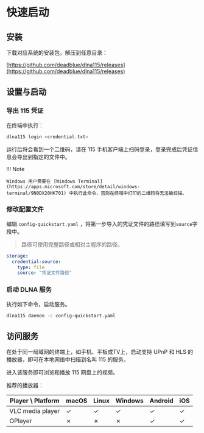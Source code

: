 # 快速启动

## 安装

下载对应系统的安装包，解压到任意目录：

[https://github.com/deadblue/dlna115/releases](https://github.com/deadblue/dlna115/releases)

## 设置与启动

### 导出 115 凭证

在终端中执行：

```bash
dlna115 login <credential.txt>
```

运行后将会看到一个二维码，请在 115 手机客户端上扫码登录，登录完成后凭证信息会导出到指定的文件中。

!!! Note

    Windows 用户需要在 [Windows Terminal](https://apps.microsoft.com/store/detail/windows-terminal/9N0DX20HK701) 中执行此命令，否则在终端中打印的二维码将无法被扫描。


### 修改配置文件

编辑 `config-quickstart.yaml` ，将第一步导入的凭证文件的路径填写到`source`字段中。

> 路径可使用完整路径或相对主程序的路径。

```yaml
storage:
  credential-source:
    type: file
    source: "凭证文件路径"
```

### 启动 DLNA 服务

执行如下命令，启动服务。

```bash
dlna115 daemon -c config-quickstart.yaml
```

## 访问服务

在处于同一局域网的终端上，如手机、平板或TV上，启动支持 UPnP 和 HLS 的播放器，即可在本地网络中扫描到名叫 115 的服务。

进入该服务即可浏览和播放 115 网盘上的视频。

推荐的播放器：

| Player \ Platform | macOS | Linux | Windows | Android | iOS |
| ----------------- | ----- | ----- | ------- | ------- | --- |
| VLC media player  | ✓     | ✓     | ✓       | ✓       | ✓   |
| OPlayer           | ✗     | ✗     | ✗       | ✓       | ✓   |
